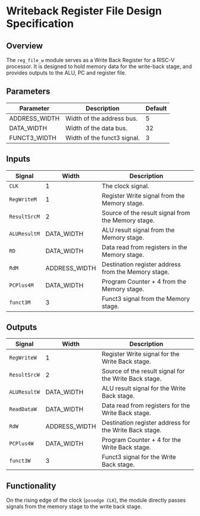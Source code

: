 # Writeback Register File Design Specification 

## Overview
The `reg_file_w` module serves as a Write Back Register for a RISC-V processor. It is designed to hold memory data for the write-back stage, and provides outputs to the ALU, PC and register file. 

## Parameters
| Parameter         | Description                           | Default |
|-------------------|---------------------------------------|---------|
| ADDRESS_WIDTH     | Width of the address bus.              | 5       |
| DATA_WIDTH        | Width of the data bus.                 | 32      |
| FUNCT3_WIDTH      | Width of the funct3 signal.            | 3       |

## Inputs
| Signal          | Width        | Description                                              |
|-----------------|--------------|----------------------------------------------------------|
| `CLK`           | 1            | The clock signal.                                        |
| `RegWriteM`     | 1            | Register Write signal from the Memory stage.             |
| `ResultSrcM`    | 2            | Source of the result signal from the Memory stage.       |
| `ALUResultM`    | DATA_WIDTH   | ALU result signal from the Memory stage.                 |
| `RD`            | DATA_WIDTH   | Data read from registers in the Memory stage.            |
| `RdM`           | ADDRESS_WIDTH| Destination register address from the Memory stage.       |
| `PCPlus4M`      | DATA_WIDTH   | Program Counter + 4 from the Memory stage.               |
| `funct3M`       | 3            | Funct3 signal from the Memory stage.                     |

## Outputs
| Signal          | Width        | Description                                              |
|-----------------|--------------|----------------------------------------------------------|
| `RegWriteW`     | 1            | Register Write signal for the Write Back stage.          |
| `ResultSrcW`    | 2            | Source of the result signal for the Write Back stage.    |
| `ALUResultW`    | DATA_WIDTH   | ALU result signal for the Write Back stage.              |
| `ReadDataW`     | DATA_WIDTH   | Data read from registers for the Write Back stage.       |
| `RdW`           | ADDRESS_WIDTH| Destination register address for the Write Back stage.    |
| `PCPlus4W`      | DATA_WIDTH   | Program Counter + 4 for the Write Back stage.            |
| `funct3W`       | 3            | Funct3 signal for the Write Back stage.                  |

## Functionality
On the rising edge of the clock (`posedge CLK`), the module directly passes signals from the memory stage to the write back stage.
